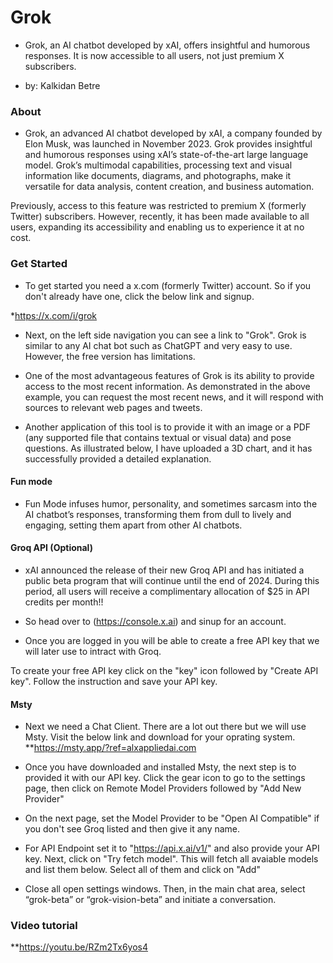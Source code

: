 # Grok

- Grok, an AI chatbot developed by xAI, offers insightful and humorous responses. It is now accessible to all users, not just premium X subscribers.

* by:    Kalkidan Betre

### About

- Grok, an advanced AI chatbot developed by xAI, a company founded by Elon Musk, was launched in November 2023. Grok provides insightful and humorous responses using xAI’s state-of-the-art large language model. Grok’s multimodal capabilities, processing text and visual information like documents, diagrams, and photographs, make it versatile for data analysis, content creation, and business automation.

Previously, access to this feature was restricted to premium X (formerly Twitter) subscribers. However, recently, it has been made available to all users, expanding its accessibility and enabling us to experience it at no cost.


### Get Started

- To get started you need a x.com (formerly Twitter) account. So if you don't already have one, click the below link and signup.

*https://x.com/i/grok

- Next, on the left side navigation you can see a link to "Grok". Grok is similar to any AI chat bot such as ChatGPT and very easy to use. However, the free version has limitations.

- One of the most advantageous features of Grok is its ability to provide access to the most recent information. As demonstrated in the above example, you can request the most recent news, and it will respond with sources to relevant web pages and tweets.

- Another application of this tool is to provide it with an image or a PDF (any supported file that contains textual or visual data) and pose questions. As illustrated below, I have uploaded a 3D chart, and it has successfully provided a detailed explanation.

#### Fun mode

- Fun Mode infuses humor, personality, and sometimes sarcasm into the AI chatbot’s responses, transforming them from dull to lively and engaging, setting them apart from other AI chatbots.

#### Groq API (Optional)

- xAI announced the release of their new Groq API and has initiated a public beta program that will continue until the end of 2024. During this period, all users will receive a complimentary allocation of $25 in API credits per month!!

- So head over to (https://console.x.ai) and sinup for an account.

- Once you are logged in you will be able to create a free API key that we will later use to intract with Groq.

To create your free API key click on the "key" icon followed by "Create API key". Follow the instruction and save your API key.

#### Msty

- Next we need a Chat Client. There are a lot out there but we will use Msty. Visit the below link and download for your oprating system.
**https://msty.app/?ref=alxappliedai.com

- Once you have downloaded and installed Msty, the next step is to provided it with our API key. Click the gear icon to go to the settings page, then click on Remote Model Providers followed by "Add New Provider"

- On the next page, set the Model Provider to be "Open AI Compatible" if you don't see Groq listed and then give it any name.

- For API Endpoint set it to "https://api.x.ai/v1/" and also provide your API key. Next, click on "Try fetch model". This will fetch all avaiable models and list them below. Select all of them and click on "Add"

- Close all open settings windows. Then, in the main chat area, select “grok-beta” or “grok-vision-beta” and initiate a conversation.

### Video tutorial

**https://youtu.be/RZm2Tx6yos4
